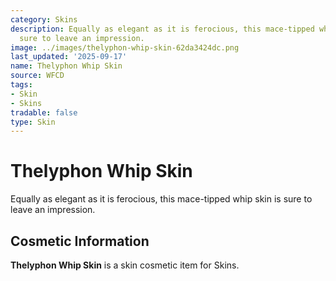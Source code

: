 ```yaml
---
category: Skins
description: Equally as elegant as it is ferocious, this mace-tipped whip skin is
  sure to leave an impression.
image: ../images/thelyphon-whip-skin-62da3424dc.png
last_updated: '2025-09-17'
name: Thelyphon Whip Skin
source: WFCD
tags:
- Skin
- Skins
tradable: false
type: Skin
---
```


# Thelyphon Whip Skin

Equally as elegant as it is ferocious, this mace-tipped whip skin is sure to leave an impression.

## Cosmetic Information

**Thelyphon Whip Skin** is a skin cosmetic item for Skins.

